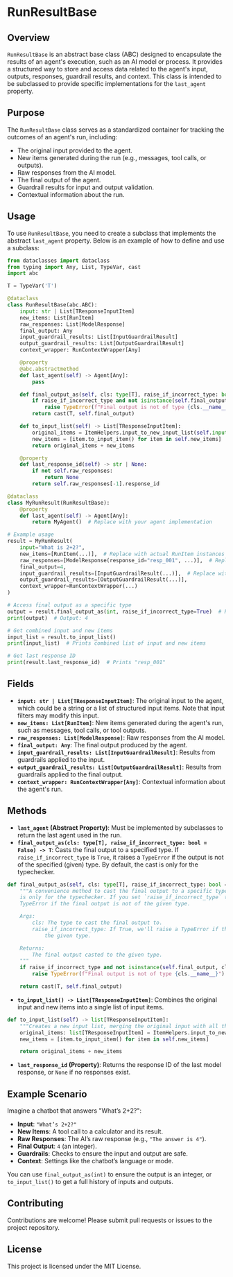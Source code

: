 # RunResultBase

## Overview
`RunResultBase` is an abstract base class (ABC) designed to encapsulate the results of an agent's execution, such as an AI model or process. It provides a structured way to store and access data related to the agent's input, outputs, responses, guardrail results, and context. This class is intended to be subclassed to provide specific implementations for the `last_agent` property.

## Purpose
The `RunResultBase` class serves as a standardized container for tracking the outcomes of an agent's run, including:
- The original input provided to the agent.
- New items generated during the run (e.g., messages, tool calls, or outputs).
- Raw responses from the AI model.
- The final output of the agent.
- Guardrail results for input and output validation.
- Contextual information about the run.

## Usage
To use `RunResultBase`, you need to create a subclass that implements the abstract `last_agent` property. Below is an example of how to define and use a subclass:

```python
from dataclasses import dataclass
from typing import Any, List, TypeVar, cast
import abc

T = TypeVar('T')

@dataclass
class RunResultBase(abc.ABC):
    input: str | List[TResponseInputItem]
    new_items: List[RunItem]
    raw_responses: List[ModelResponse]
    final_output: Any
    input_guardrail_results: List[InputGuardrailResult]
    output_guardrail_results: List[OutputGuardrailResult]
    context_wrapper: RunContextWrapper[Any]

    @property
    @abc.abstractmethod
    def last_agent(self) -> Agent[Any]:
        pass

    def final_output_as(self, cls: type[T], raise_if_incorrect_type: bool = False) -> T:
        if raise_if_incorrect_type and not isinstance(self.final_output, cls):
            raise TypeError(f"Final output is not of type {cls.__name__}")
        return cast(T, self.final_output)

    def to_input_list(self) -> List[TResponseInputItem]:
        original_items = ItemHelpers.input_to_new_input_list(self.input)
        new_items = [item.to_input_item() for item in self.new_items]
        return original_items + new_items

    @property
    def last_response_id(self) -> str | None:
        if not self.raw_responses:
            return None
        return self.raw_responses[-1].response_id

@dataclass
class MyRunResult(RunResultBase):
    @property
    def last_agent(self) -> Agent[Any]:
        return MyAgent()  # Replace with your agent implementation

# Example usage
result = MyRunResult(
    input="What is 2+2?",
    new_items=[RunItem(...)],  # Replace with actual RunItem instances
    raw_responses=[ModelResponse(response_id="resp_001", ...)],  # Replace with actual ModelResponse
    final_output=4,
    input_guardrail_results=[InputGuardrailResult(...)],  # Replace with actual guardrail results
    output_guardrail_results=[OutputGuardrailResult(...)],
    context_wrapper=RunContextWrapper(...)
)

# Access final output as a specific type
output = result.final_output_as(int, raise_if_incorrect_type=True)  # Returns 4
print(output)  # Output: 4

# Get combined input and new items
input_list = result.to_input_list()
print(input_list)  # Prints combined list of input and new items

# Get last response ID
print(result.last_response_id)  # Prints "resp_001"
```

## Fields
- **`input: str | List[TResponseInputItem]`**: The original input to the agent, which could be a string or a list of structured input items. Note that input filters may modify this input.
- **`new_items: List[RunItem]`**: New items generated during the agent's run, such as messages, tool calls, or tool outputs.
- **`raw_responses: List[ModelResponse]`**: Raw responses from the AI model.
- **`final_output: Any`**: The final output produced by the agent.
- **`input_guardrail_results: List[InputGuardrailResult]`**: Results from guardrails applied to the input.
- **`output_guardrail_results: List[OutputGuardrailResult]`**: Results from guardrails applied to the final output.
- **`context_wrapper: RunContextWrapper[Any]`**: Contextual information about the agent's run.

## Methods
- **`last_agent` (Abstract Property)**: Must be implemented by subclasses to return the last agent used in the run.
- **`final_output_as(cls: type[T], raise_if_incorrect_type: bool = False) -> T`**: Casts the final output to a specified type. If `raise_if_incorrect_type` is `True`, it raises a `TypeError` if the output is not of the specified (given) type. By default, the cast is only for the typechecker.
```python
def final_output_as(self, cls: type[T], raise_if_incorrect_type: bool = False) -> T:
    """A convenience method to cast the final output to a specific type. By default, the cast
    is only for the typechecker. If you set `raise_if_incorrect_type` to True, we'll raise a
    TypeError if the final output is not of the given type.

    Args:
        cls: The type to cast the final output to.
        raise_if_incorrect_type: If True, we'll raise a TypeError if the final output is not of
            the given type.

    Returns:
        The final output casted to the given type.
    """
    if raise_if_incorrect_type and not isinstance(self.final_output, cls):
        raise TypeError(f"Final output is not of type {cls.__name__}")

    return cast(T, self.final_output)
```
- **`to_input_list() -> List[TResponseInputItem]`**: Combines the original input and new items into a single list of input items.
``` python
def to_input_list(self) -> list[TResponseInputItem]:
    """Creates a new input list, merging the original input with all the new items generated."""
    original_items: list[TResponseInputItem] = ItemHelpers.input_to_new_input_list(self.input)
    new_items = [item.to_input_item() for item in self.new_items]

    return original_items + new_items
```

- **`last_response_id` (Property)**: Returns the response ID of the last model response, or `None` if no responses exist.

## Example Scenario
Imagine a chatbot that answers "What’s 2+2?":
- **Input**: `"What’s 2+2?"`
- **New Items**: A tool call to a calculator and its result.
- **Raw Responses**: The AI’s raw response (e.g., `"The answer is 4"`).
- **Final Output**: `4` (an integer).
- **Guardrails**: Checks to ensure the input and output are safe.
- **Context**: Settings like the chatbot’s language or mode.

You can use `final_output_as(int)` to ensure the output is an integer, or `to_input_list()` to get a full history of inputs and outputs.

## Contributing
Contributions are welcome! Please submit pull requests or issues to the project repository.

## License
This project is licensed under the MIT License.